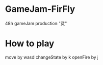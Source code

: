 # GameJam-FirFly
48h gameJam production "烎"
# How to play
move by wasd
changeState by k
openFire by j
